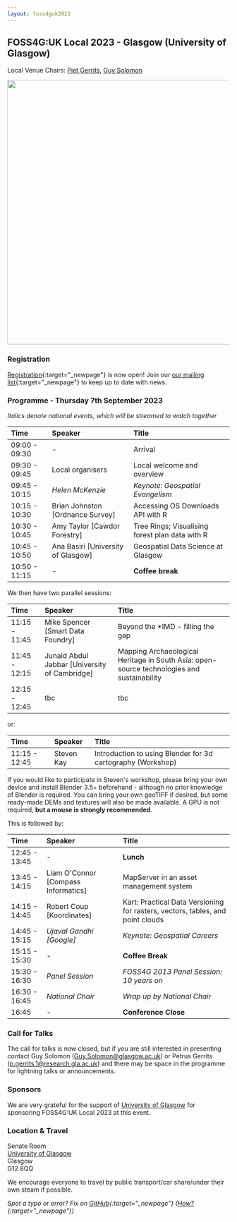 ```yaml
---
layout: foss4guk2023
---
```


## FOSS4G:UK Local 2023 - Glasgow (University of Glasgow)

Local Venue Chairs: [Piet Gerrits](https://pgerrits.com/), [Guy Solomon](https://guy-sol.github.io/) 

<img src="images/uni-of-glasgow.jpg" width="600" align="middle">

### Registration

[Registration](https://www.eventbrite.co.uk/e/foss4g-uk-local-2023-tickets-663598610307){:target="_newpage"} is now open! Join our [our mailing list](https://lists.osgeo.org/mailman/listinfo/uk){:target="_newpage"} to keep up to date with news. 

### Programme - Thursday 7th September 2023

_Italics denote national events, which will be streamed to watch together_

Time | Speaker| Title
:-----|:-----|:-----
09:00 - 09:30|-|Arrival
09:30 - 09:45|Local organisers|Local welcome and overview
09:45 - 10:15|_Helen McKenzie_|_Keynote: Geospatial Evangelism_
10:15 - 10:30|Brian Johnston [Ordnance Survey]|Accessing OS Downloads API with R
10:30 - 10:45|Amy Taylor [Cawdor Forestry]|Tree Rings; Visualising forest plan data with R
10:45 - 10:50|Ana Basiri [University of Glasgow]|Geospatial Data Science at Glasgow
10:50 - 11:15|-|**Coffee break**


We then have two parallel sessions:

Time | Speaker| Title
:-----|:-----|:-----
11:15 - 11:45|Mike Spencer [Smart Data Foundry]|Beyond the *IMD - filling the gap
11:45 - 12:15|Junaid Abdul Jabbar [University of Cambridge]|Mapping Archaeological Heritage in South Asia: open-source technologies and sustainability
12:15 - 12:45|tbc|tbc

or:

Time | Speaker| Title
:-----|:-----|:-----
11:15 - 12:45|Steven Kay|Introduction to using Blender for 3d cartography (Workshop)

If you would like to participate in Steven's workshop, please bring your own device and install Blender 3.5+ beforehand - although no prior knowledge of Blender is required. You can bring your own geoTIFF if desired, but some ready-made DEMs and textures will also be made available. A GPU is not required, **but a mouse is strongly recommended**.

This is followed by:

Time | Speaker| Title
:-----|:-----|:-----
12:45 - 13:45|-|**Lunch**|
13:45 - 14:15|Liam O'Connor [Compass Informatics]|MapServer in an asset management system|
14:15 - 14:45|Robert Coup [Koordinates]|Kart: Practical Data Versioning for rasters, vectors, tables, and point clouds|
14:45 - 15:15|_Ujaval Gandhi [Google]_|_Keynote: Geospatial Careers_
15:15 - 15:30|-|**Coffee Break**
15:30 - 16:30|_Panel Session_|_FOSS4G 2013 Panel Session: 10 years on_
16:30 - 16:45|_National Chair_|_Wrap up by National Chair_
16:45|-|**Conference Close**

### Call for Talks

The call for talks is now closed, but if you are still interested in presenting contact Guy Solomon (<Guy.Solomon@glasgow.ac.uk>) or 
Petrus Gerrits (<p.gerrits.1@research.gla.ac.uk>) and
there may be space in the programme for lightning talks or announcements.

### Sponsors

We are very grateful for the support of [University of Glasgow](https://www.gla.ac.uk/) for sponsoring FOSS4G:UK Local 2023 at this event. 


### Location & Travel

Senate Room<br>
[University of Glasgow](https://www.openstreetmap.org/way/26624925#map=17/55.87326/-4.28901)<br>
Glasgow<br>
G12 8QQ<br>

We encourage everyone to travel by public transport/car share/under their own steam if possible.


*Spot a typo or error? Fix on [GitHub](https://github.com/osgeouk/website/blob/gh-pages/foss4guklocal2023/glasgow.md){:target="_newpage"} ([How?](https://uk.osgeo.org/editing-on-github){:target="_newpage"})*

